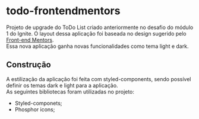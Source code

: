 # todo-frontendmentors

Projeto de upgrade do ToDo List criado anteriormente no desafio do módulo 1 do Ignite. O layout dessa aplicação foi baseada no design sugerido pelo [Front-end Mentors](https://www.frontendmentor.io/challenges/todo-app-Su1_KokOW).
<br>
Essa nova aplicação ganha novas funcionalidades como tema light e dark. 

## Construção

A estilização da aplicação foi feita com styled-components, sendo possível definir os temas dark e light para a aplicação.
<br>
As seguintes bibliotecas foram utilizadas no projeto:

- Styled-componets;
- Phosphor icons;
 
